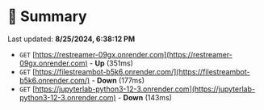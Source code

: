 # 📖 Summary
Last updated: **8/25/2024, 6:38:12 PM**

- `GET` [https://restreamer-09gx.onrender.com](https://restreamer-09gx.onrender.com) - **Up** (351ms)
- `GET` [https://filestreambot-b5k6.onrender.com/](https://filestreambot-b5k6.onrender.com/) - **Down** (177ms)
- `GET` [https://jupyterlab-python3-12-3.onrender.com](https://jupyterlab-python3-12-3.onrender.com) - **Down** (143ms)

